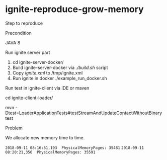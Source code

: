 # ignite-reproduce-grow-memory



Step to reproduce

Precondition

JAVA 8

Run ignite server part
1. cd ignite-server-docker/
1. Build ignite-server-docker via *./build.sh* script
2. Copy *ignite.xml* to /tmp/ignite.xml
3. Run ignite in docker ./example_run_docker.sh


Run test in ignite-client 
via IDE or maven

cd ignite-client-loader/

mvn -Dtest=LoaderApplicationTests#testStreamAndUpdateContactWithoutBinary test

Problem

We allocate new memory time to time.

`2018-09-11 08:16:51,193  PhysicalMemoryPages: 35481`
`2018-09-11 08:20:21,356  PhysicalMemoryPages: 35591`
